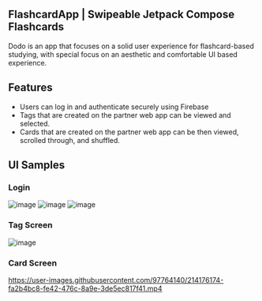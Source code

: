 ## FlashcardApp | Swipeable Jetpack Compose Flashcards
Dodo is an app that focuses on a solid user experience for flashcard-based studying, with special focus on an aesthetic and comfortable UI based experience.

## Features
* Users can log in and authenticate securely using Firebase
* Tags that are created on the partner web app can be viewed and selected. 
* Cards that are created on the partner web app can be then viewed, scrolled through, and shuffled. 

## UI Samples
### Login
![image](https://user-images.githubusercontent.com/97764140/214174191-26a682de-4777-4725-8997-917879ba969b.png)
![image](https://user-images.githubusercontent.com/97764140/214174378-24bf1bc9-f808-45ba-b0e7-1cc729f35cf4.png)
![image](https://user-images.githubusercontent.com/97764140/214174754-036ae80b-b101-4236-8cb2-06a3d4adf009.png)

### Tag Screen
![image](https://user-images.githubusercontent.com/97764140/214174789-6cbf3046-41dd-4920-8de4-d1c9e8a74cf3.png)

### Card Screen
https://user-images.githubusercontent.com/97764140/214176174-fa2b4bc8-fe42-476c-8a9e-3de5ec817f41.mp4


###

